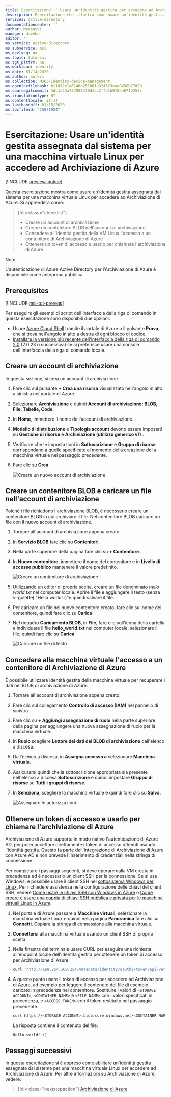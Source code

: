 ```yaml
---
title: Esercitazione`:` Usare un'identità gestita per accedere ad Archiviazione di Azure - Linux - Azure AD
description: Esercitazione che illustra come usare un'identità gestita assegnata dal sistema per una macchina virtuale Linux per accedere ad Archiviazione di Azure.
services: active-directory
documentationcenter: ''
author: MarkusVi
manager: daveba
editor: ''
ms.service: active-directory
ms.subservice: msi
ms.devlang: na
ms.topic: tutorial
ms.tgt_pltfrm: na
ms.workload: identity
ms.date: 01/14/2020
ms.author: markvi
ms.collection: M365-identity-device-management
ms.openlocfilehash: b11df2e1a6140d251801a3243f3eaa9458b77d29
ms.sourcegitcommit: 3dc1a23a7570552f0d1cc2ffdfb915ea871e257c
ms.translationtype: HT
ms.contentlocale: it-IT
ms.lasthandoff: 01/15/2020
ms.locfileid: "75971924"
---
```

# <a name="tutorial-use-a-linux-vm-system-assigned-managed-identity-to-access-azure-storage"></a>Esercitazione: Usare un'identità gestita assegnata dal sistema per una macchina virtuale Linux per accedere ad Archiviazione di Azure 

[!INCLUDE [preview-notice](../../../includes/active-directory-msi-preview-notice.md)]

Questa esercitazione mostra come usare un'identità gestita assegnata dal sistema per una macchina virtuale Linux per accedere ad Archiviazione di Azure. Si apprenderà come:

> [!div class="checklist"]
> * Creare un account di archiviazione
> * Creare un contenitore BLOB nell'account di archiviazione
> * Concedere all'identità gestita della VM Linux l'accesso a un contenitore di Archiviazione di Azure
> * Ottenere un token di accesso e usarlo per chiamare l'archiviazione di Azure

> [!NOTE]
> L'autenticazione di Azure Active Directory per l'Archiviazione di Azure è disponibile come anteprima pubblica.

## <a name="prerequisites"></a>Prerequisites

[!INCLUDE [msi-tut-prereqs](../../../includes/active-directory-msi-tut-prereqs.md)]

Per eseguire gli esempi di script dell'interfaccia della riga di comando in questa esercitazione sono disponibili due opzioni:

- Usare [Azure Cloud Shell](~/articles/cloud-shell/overview.md) tramite il portale di Azure o il pulsante **Prova**, che si trova nell'angolo in alto a destra di ogni blocco di codice.
- [Installare la versione più recente dell'interfaccia della riga di comando 2.0](https://docs.microsoft.com/cli/azure/install-azure-cli) (2.0.23 o successiva) se si preferisce usare una console dell'interfaccia della riga di comando locale.

## <a name="create-a-storage-account"></a>Creare un account di archiviazione 

In questa sezione, si crea un account di archiviazione. 

1. Fare clic sul pulsante **+ Crea una risorsa** visualizzato nell'angolo in alto a sinistra nel portale di Azure.
2. Selezionare **Archiviazione** e quindi **Account di archiviazione: BLOB, File, Tabelle, Code**.
3. In **Nome**, immettere il nome dell'account di archiviazione.  
4. **Modello di distribuzione** e **Tipologia account** devono essere impostati su **Gestione di risorse** e **Archiviazione (utilizzo generico v1)** . 
5. Verificare che le impostazioni in **Sottoscrizione** e **Gruppo di risorse** corrispondano a quelle specificate al momento della creazione della macchina virtuale nel passaggio precedente.
6. Fare clic su **Crea**.

    ![Creare un nuovo account di archiviazione](./media/msi-tutorial-linux-vm-access-storage/msi-storage-create.png)

## <a name="create-a-blob-container-and-upload-a-file-to-the-storage-account"></a>Creare un contenitore BLOB e caricare un file nell'account di archiviazione

Poiché i file richiedono l'archiviazione BLOB, è necessario creare un contenitore BLOB in cui archiviare il file. Nel contenitore BLOB caricare un file con il nuovo account di archiviazione.

1. Tornare all'account di archiviazione appena creato.
2. In **Servizio BLOB** fare clic su **Contenitori**.
3. Nella parte superiore della pagina fare clic su **+ Contenitore**.
4. In **Nuovo contenitore**, immettere il nome del contenitore e in **Livello di accesso pubblico** mantenere il valore predefinito.

    ![Creare un contenitore di archiviazione](./media/msi-tutorial-linux-vm-access-storage/create-blob-container.png)

5. Utilizzando un editor di propria scelta, creare un file denominato *hello world.txt* nel computer locale.  Aprire il file e aggiungere il testo (senza virgolette) "Hello world! :)"e quindi salvare il file. 

6. Per caricare un file nel nuovo contenitore creato, fare clic sul nome del contenitore, quindi fare clic su **Carica**
7. Nel riquadro **Caricamento BLOB**, in **File**, fare clic sull'icona della cartella e individuare il file **hello_world.txt** nel computer locale, selezionare il file, quindi fare clic su **Carica**.

    ![Caricare un file di testo](./media/msi-tutorial-linux-vm-access-storage/upload-text-file.png)

## <a name="grant-your-vm-access-to-an-azure-storage-container"></a>Concedere alla macchina virtuale l'accesso a un contenitore di Archiviazione di Azure 

È possibile utilizzare identità gestita della macchina virtuale per recuperare i dati nel BLOB di archiviazione di Azure.   

1. Tornare all'account di archiviazione appena creato.  
2. Fare clic sul collegamento **Controllo di accesso (IAM)** nel pannello di sinistra.  
3. Fare clic su **+ Aggiungi assegnazione di ruolo** nella parte superiore della pagina per aggiungere una nuova assegnazione di ruolo per la macchina virtuale.
4. In **Ruolo** scegliere **Lettore dei dati del BLOB di archiviazione** dall'elenco a discesa. 
5. Dall'elenco a discesa, in **Assegna accesso a** selezionare **Macchina virtuale**.  
6. Assicurarsi quindi che la sottoscrizione appropriata sia presente nell'elenco a discesa **Sottoscrizione** e quindi impostare **Gruppo di risorse** su **Tutti i gruppi di risorse**.  
7. In **Seleziona**, scegliere la macchina virtuale e quindi fare clic su **Salva**.

    ![Assegnare le autorizzazioni](./media/tutorial-linux-vm-access-storage/access-storage-perms.png)

## <a name="get-an-access-token-and-use-it-to-call-azure-storage"></a>Ottenere un token di accesso e usarlo per chiamare l'archiviazione di Azure

Archiviazione di Azure supporta in modo nativo l'autenticazione di Azure AD, per poter accettare direttamente i token di accesso ottenuti usando l'identità gestita. Questo fa parte dell'integrazione di Archiviazione di Azure con Azure AD e non prevede l'inserimento di credenziali nella stringa di connessione.

Per completare i passaggi seguenti, si deve operare dalla VM creata in precedenza ed è necessario un client SSH per la connessione. Se si usa Windows, è possibile usare il client SSH nel [sottosistema Windows per Linux](https://msdn.microsoft.com/commandline/wsl/about). Per richiedere assistenza nella configurazione delle chiavi del client SSH, vedere [Come usare le chiavi SSH con Windows in Azure](~/articles/virtual-machines/linux/ssh-from-windows.md) o [Come creare e usare una coppia di chiavi SSH pubblica e privata per le macchine virtuali Linux in Azure](~/articles/virtual-machines/linux/mac-create-ssh-keys.md).

1. Nel portale di Azure passare a **Macchine virtuali**, selezionare la macchina virtuale Linux e quindi nella pagina **Panoramica** fare clic su **Connetti**. Copiare la stringa di connessione alla macchina virtuale.
2. **Connettersi** alla macchina virtuale usando un client SSH di propria scelta. 
3. Nella finestra del terminale usare CURL per eseguire una richiesta all'endpoint locale dell'identità gestita per ottenere un token di accesso per Archiviazione di Azure.
    
    ```bash
    curl 'http://169.254.169.254/metadata/identity/oauth2/token?api-version=2018-02-01&resource=https%3A%2F%2Fstorage.azure.com%2F' -H Metadata:true
    ```
4. A questo punto usare il token di accesso per accedere ad Archiviazione di Azure, ad esempio per leggere il contenuto del file di esempio caricato in precedenza nel contenitore. Sostituire i valori di `<STORAGE ACCOUNT>`, `<CONTAINER NAME>` e `<FILE NAME>` con i valori specificati in precedenza, e `<ACCESS TOKEN>` con il token restituito nel passaggio precedente.

   ```bash
   curl https://<STORAGE ACCOUNT>.blob.core.windows.net/<CONTAINER NAME>/<FILE NAME> -H "x-ms-version: 2017-11-09" -H "Authorization: Bearer <ACCESS TOKEN>"
   ```

   La risposta contiene il contenuto del file:

   ```bash
   Hello world! :)
   ```

## <a name="next-steps"></a>Passaggi successivi

In questa esercitazione si è appreso come abilitare un'identità gestita assegnata dal sistema per una macchina virtuale Linux per accedere ad Archiviazione di Azure.  Per altre informazioni su Archiviazione di Azure, vedere:

> [!div class="nextstepaction"]
> [Archiviazione di Azure](/azure/storage/common/storage-introduction)
